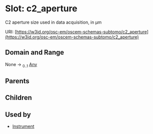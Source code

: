 
# Slot: c2_aperture

C2 aperture size used in data acquisition, in µm

URI: [https://w3id.org/osc-em/oscem-schemas-subtomo/c2_aperture](https://w3id.org/osc-em/oscem-schemas-subtomo/c2_aperture)


## Domain and Range

None &#8594;  <sub>0..1</sub> [Any](Any.md)

## Parents


## Children


## Used by

 * [Instrument](Instrument.md)
